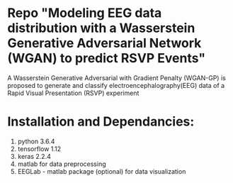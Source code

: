 # Repo "Modeling EEG data distribution with a Wasserstein Generative Adversarial Network (WGAN) to predict RSVP Events" 

A Wasserstein Generative Adversarial with Gradient Penalty (WGAN-GP) is proposed to generate and classify electroencephalography(EEG) data of a Rapid Visual Presentation (RSVP) experiment

# Installation and Dependancies:

1. python 3.6.4
2. tensorflow 1.12
3. keras 2.2.4 
4. matlab for data preprocessing 
5. EEGLab - matlab package (optional) for data visualization 

